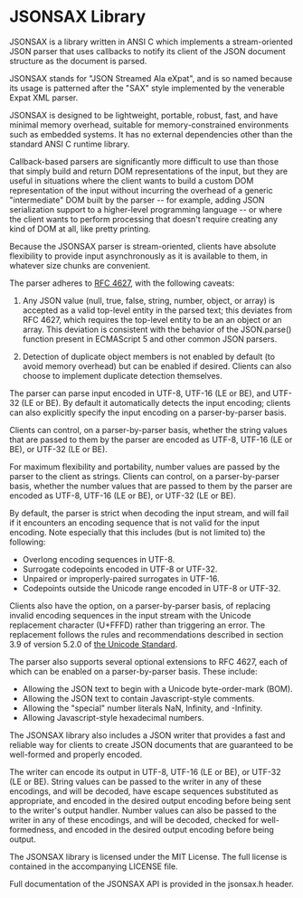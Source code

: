 JSONSAX Library
===============

JSONSAX is a library written in ANSI C which implements a stream-oriented JSON
parser that uses callbacks to notify its client of the JSON document structure
as the document is parsed.

JSONSAX stands for "JSON Streamed Ala eXpat", and is so named because its usage
is patterned after the "SAX" style implemented by the venerable Expat XML
parser.

JSONSAX is designed to be lightweight, portable, robust, fast, and have minimal
memory overhead, suitable for memory-constrained environments such as embedded
systems. It has no external dependencies other than the standard ANSI C runtime
library.

Callback-based parsers are significantly more difficult to use than those that
simply build and return DOM representations of the input, but they are useful
in situations where the client wants to build a custom DOM representation of the
input without incurring the overhead of a generic "intermediate" DOM built by
the parser -- for example, adding JSON serialization support to a higher-level
programming language -- or where the client wants to perform processing that
doesn't require creating any kind of DOM at all, like pretty printing.

Because the JSONSAX parser is stream-oriented, clients have absolute flexibility
to provide input asynchronously as it is available to them, in whatever size
chunks are convenient.

The parser adheres to [RFC 4627](http://www.ietf.org/rfc/rfc4627.txt), with the
following caveats:

1. Any JSON value (null, true, false, string, number, object, or array) is
   accepted as a valid top-level entity in the parsed text; this deviates from
   RFC 4627, which requires the top-level entity to be an an object or an
   array. This deviation is consistent with the behavior of the JSON.parse()
   function present in ECMAScript 5 and other common JSON parsers.

2. Detection of duplicate object members is not enabled by default (to avoid
   memory overhead) but can be enabled if desired. Clients can also choose to
   implement duplicate detection themselves.

The parser can parse input encoded in UTF-8, UTF-16 (LE or BE), and UTF-32 (LE
or BE). By default it automatically detects the input encoding; clients can also
explicitly specify the input encoding on a parser-by-parser basis.

Clients can control, on a parser-by-parser basis, whether the string values
that are passed to them by the parser are encoded as UTF-8, UTF-16 (LE or BE),
or UTF-32 (LE or BE).

For maximum flexibility and portability, number values are passed by the parser
to the client as strings. Clients can control, on a parser-by-parser basis,
whether the number values that are passed to them by the parser are encoded as
UTF-8, UTF-16 (LE or BE), or UTF-32 (LE or BE).

By default, the parser is strict when decoding the input stream, and will fail
if it encounters an encoding sequence that is not valid for the input
encoding. Note especially that this includes (but is not limited to) the
following:

- Overlong encoding sequences in UTF-8.
- Surrogate codepoints encoded in UTF-8 or UTF-32.
- Unpaired or improperly-paired surrogates in UTF-16.
- Codepoints outside the Unicode range encoded in UTF-8 or UTF-32.

Clients also have the option, on a parser-by-parser basis, of replacing invalid
encoding sequences in the input stream with the Unicode replacement character
(U+FFFD) rather than triggering an error. The replacement follows the rules and
recommendations described in section 3.9 of version 5.2.0 of [the Unicode
Standard](http://www.unicode.org/versions/Unicode5.2.0/).

The parser also supports several optional extensions to RFC 4627, each
of which can be enabled on a parser-by-parser basis. These include:

- Allowing the JSON text to begin with a Unicode byte-order-mark (BOM).
- Allowing the JSON text to contain Javascript-style comments.
- Allowing the "special" number literals NaN, Infinity, and -Infinity.
- Allowing Javascript-style hexadecimal numbers.

The JSONSAX library also includes a JSON writer that provides a fast and
reliable way for clients to create JSON documents that are guaranteed to be
well-formed and properly encoded.

The writer can encode its output in UTF-8, UTF-16 (LE or BE), or UTF-32
(LE or BE). String values can be passed to the writer in any of these
encodings, and will be decoded, have escape sequences substituted as
appropriate, and encoded in the desired output encoding before being sent to
the writer's output handler. Number values can also be passed to the writer
in any of these encodings, and will be decoded, checked for well-formedness,
and encoded in the desired output encoding before being output.

The JSONSAX library is licensed under the MIT License. The full license is
contained in the accompanying LICENSE file.

Full documentation of the JSONSAX API is provided in the jsonsax.h header.